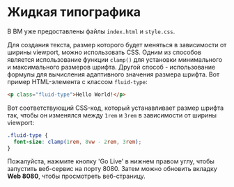 # Жидкая типографика

В ВМ уже предоставлены файлы `index.html` и `style.css`.

Для создания текста, размер которого будет меняться в зависимости от ширины viewport, можно использовать CSS. Одним из способов является использование функции `clamp()` для установки минимального и максимального размеров шрифта. Другой способ - использование формулы для вычисления адаптивного значения размера шрифта. Вот пример HTML-элемента с классом `fluid-type`:

```html
<p class="fluid-type">Hello World!</p>
```

Вот соответствующий CSS-код, который устанавливает размер шрифта так, чтобы он изменялся между `1rem` и `3rem` в зависимости от ширины viewport:

```css
.fluid-type {
  font-size: clamp(1rem, 8vw - 2rem, 3rem);
}
```

Пожалуйста, нажмите кнопку 'Go Live' в нижнем правом углу, чтобы запустить веб-сервис на порту 8080. Затем можно обновить вкладку **Web 8080**, чтобы просмотреть веб-страницу.

